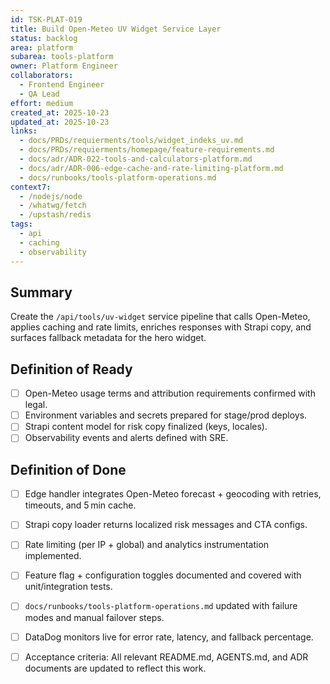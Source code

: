 ```yaml
---
id: TSK-PLAT-019
title: Build Open-Meteo UV Widget Service Layer
status: backlog
area: platform
subarea: tools-platform
owner: Platform Engineer
collaborators:
  - Frontend Engineer
  - QA Lead
effort: medium
created_at: 2025-10-23
updated_at: 2025-10-23
links:
  - docs/PRDs/requierments/tools/widget_indeks_uv.md
  - docs/PRDs/requierments/homepage/feature-requirements.md
  - docs/adr/ADR-022-tools-and-calculators-platform.md
  - docs/adr/ADR-006-edge-cache-and-rate-limiting-platform.md
  - docs/runbooks/tools-platform-operations.md
context7:
  - /nodejs/node
  - /whatwg/fetch
  - /upstash/redis
tags:
  - api
  - caching
  - observability
---
```


## Summary
Create the `/api/tools/uv-widget` service pipeline that calls Open-Meteo, applies caching and rate limits, enriches responses with Strapi copy, and surfaces fallback metadata for the hero widget.

## Definition of Ready
- [ ] Open-Meteo usage terms and attribution requirements confirmed with legal.
- [ ] Environment variables and secrets prepared for stage/prod deploys.
- [ ] Strapi content model for risk copy finalized (keys, locales).
- [ ] Observability events and alerts defined with SRE.

## Definition of Done
- [ ] Edge handler integrates Open-Meteo forecast + geocoding with retries, timeouts, and 5 min cache.
- [ ] Strapi copy loader returns localized risk messages and CTA configs.
- [ ] Rate limiting (per IP + global) and analytics instrumentation implemented.
- [ ] Feature flag + configuration toggles documented and covered with unit/integration tests.
- [ ] `docs/runbooks/tools-platform-operations.md` updated with failure modes and manual failover steps.
- [ ] DataDog monitors live for error rate, latency, and fallback percentage.
- [ ] Acceptance criteria: All relevant README.md, AGENTS.md, and ADR documents are updated to reflect this work.

